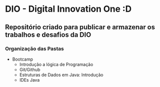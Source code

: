 # DIO - Digital Innovation One :D

## Repositório criado para publicar e armazenar os trabalhos e desafios da DIO 

### Organização das Pastas
- Bootcamp
  - Introdução a lógica de Programação
  - Git/Github
  - Estruturas de Dados em Java: Introdução
  - IDEs Java
